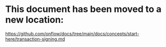 # This document has been moved to a new location:

https://github.com/onflow/docs/tree/main/docs/concepts/start-here/transaction-signing.md
